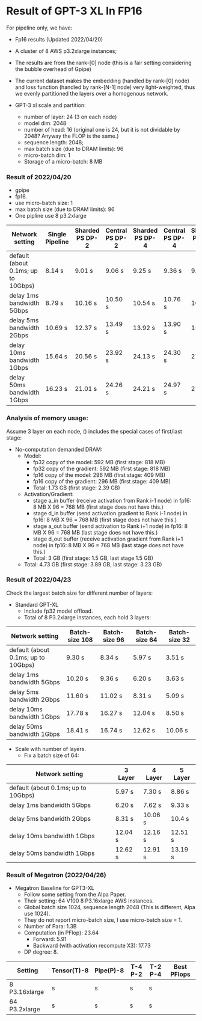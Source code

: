 # Result of GPT-3 XL  In FP16

For pipeline only, we have:

- Fp16 results (Updated 2022/04/20)

- A cluster of 8 AWS p3.2xlarge instances;

- The results are from the rank-[0] node (this is a fair setting considering the bubble overhead of Gpipe)

- The current dataset makes the embedding (handled by rank-[0] node) and loss function (handled by rank-[N-1] node) very light-weighted, thus we evenly partitioned the layers over a homogenous network.
   
- GPT-3 xl scale and partition:

  - number of layer: 24 (3 on each node) 
  - model dim: 2048
  - number of head: 16 (original one is 24, but it is not dividable by 2048? Anyway the FLOP is the same.)
  - sequence length: 2048;
  - max batch size (due to DRAM limits): 96
  - micro-batch dim: 1 
  - Storage of a micro-batch: 8 MB
  
### Result of 2022/04/20

- gpipe
- fp16.
- use micro-batch size: 1
- max batch size (due to DRAM limits): 96
- One pipline use 8 p3.2xlarge


| Network setting                     | Single Pipeline  | Sharded PS DP-2 | Central PS DP-2 | Sharded PS DP-4 | Central PS DP-4 | Sharded PS DP-8 | Central PS DP-8 |
|-------------------------------------|------------------|-----------------|-----------------|-----------------|-----------------|-----------------|-----------------|
| default (about 0.1ms; up to 10Gbps) | 8.14 s           | 9.01 s          | 9.06 s          | 9.25 s          | 9.36 s          | 9.78 s          | 9.59 s          |
| delay 1ms  bandwidth 5Gbps          | 8.79 s           | 10.16 s         | 10.50 s         | 10.54 s         | 10.76 s         | 10.88 s         | 10.89 s         |
| delay 5ms  bandwidth 2Gbps          | 10.69 s          | 12.37 s         | 13.49 s         | 13.92 s         | 13.90 s         | 15.07 s         | 14.27 s         |
| delay 10ms  bandwidth 1Gbps         | 15.64 s          | 20.56 s         | 23.92 s         | 24.13 s         | 24.30 s         | 27.39 s         | 24.83 s         |
| delay 50ms  bandwidth 1Gbps         | 16.23 s          | 21.01 s         | 24.26 s         | 24.21 s         | 24.97 s         | 27.68 s         | 25.66 s         |

### Analysis of memory usage:

Assume 3 layer on each node, () includes the special cases of first/last stage:
- No-computation demanded DRAM:
  - Model:
    - fp32 copy of the model: 592 MB  (first stage: 818 MB)
    - fp32 copy of the gradient: 592 MB  (first stage: 818 MB)
    - fp16 copy of the model: 296 MB  (first stage: 409 MB)
    - fp16 copy of the gradient: 296 MB (first stage: 409 MB)
    - Total: 1.73 GB (first stage: 2.39 GB)
  - Activation/Gradient:
    - stage a_in buffer (receive activation from Rank i-1 node) in fp16: 8 MB X 96 = 768 MB (first stage does not have this.) 
    - stage d_in buffer (send activation gradient to Rank i-1 node) in fp16: 8 MB X 96 = 768 MB (first stage does not have this.) 
    - stage a_out buffer (send activation to Rank i+1 node)  in fp16: 8 MB X 96 = 768 MB (last stage does not have this.)
    - stage d_out buffer (receive activation gradient from Rank i+1 node)  in fp16: 8 MB X 96 = 768 MB (last stage does not have this.)
    - Total: 3 GB (first stage: 1.5 GB, last stage 1.5 GB)
  - Total:  4.73 GB (first stage: 3.89 GB, last stage: 3.23 GB)


### Result of 2022/04/23

Check the largest batch size for different number of layers: 

- Standard GPT-XL 
  - Include fp32 model offload.
  - Total of 8 P3.2xlarge instances, each hold 3 layers:

| Network setting                     | Batch-size 108 | Batch-size 96 | Batch-size 64 | Batch-size 32 |
|-------------------------------------|----------------|---------------|---------------|---------------|
| default (about 0.1ms; up to 10Gbps) | 9.30 s         | 8.34 s        | 5.97 s        | 3.51 s        |
| delay 1ms  bandwidth 5Gbps          | 10.20 s        | 9.36 s        | 6.20 s        | 3.63 s        |
| delay 5ms  bandwidth 2Gbps          | 11.60 s        | 11.02 s       | 8.31 s        | 5.09 s        |
| delay 10ms  bandwidth 1Gbps         | 17.78 s        | 16.27 s       | 12.04 s       | 8.50 s        |
| delay 50ms  bandwidth 1Gbps         | 18.41 s        | 16.74 s       | 12.62 s       | 10.06 s       |


- Scale with number of layers.
  - Fix a batch size of 64:

| Network setting                     | 3 Layer | 4 Layer | 5 Layer |
|-------------------------------------|---------|---------|---------|
| default (about 0.1ms; up to 10Gbps) | 5.97 s  | 7.30 s  | 8.86 s  |
| delay 1ms  bandwidth 5Gbps          | 6.20 s  | 7.62 s  | 9.33 s  |
| delay 5ms  bandwidth 2Gbps          | 8.31 s  | 10.06 s | 10.4 s  |
| delay 10ms  bandwidth 1Gbps         | 12.04 s | 12.16 s | 12.51 s |
| delay 50ms  bandwidth 1Gbps         | 12.62 s | 12.91 s | 13.19 s |


### Result of Megatron (2022/04/26)

- Megatron Baseline for GPT3-XL
  - Follow some setting from the Alpa Paper. 
  - Their setting: 64 V100 8 P3.16xlarge AWS instances.
  - Global batch size 1024, sequence length 2048 (This is different, Alpa use 1024).
  - They do not report micro-batch size, I use micro-batch size = 1.
  - Number of Para: 1.3B
  - Computation (in PFlop): 23.64
    - Forward: 5.91
    - Backward (with activation recompute X3): 17.73
  - DP degree: 8.
  
| Setting       | Tensor(T)-8 | Pipe(P)-8 | T-4 P-2 | T-2 P-4 | Best PFlops |
|---------------|-------------|-----------|---------|---------|-------------|
| 8 P3.16xlarge | s           | s         | s       | s       |             |
| 64 P3.2xlarge | s           | s         | s       | s       |             |

